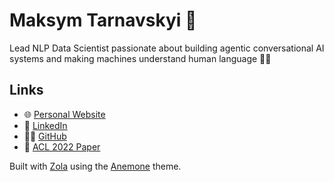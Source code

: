 # Maksym Tarnavskyi 🚀

Lead NLP Data Scientist passionate about building agentic conversational AI systems and making machines understand human language 🤖✨

## Links
- 🌐 [Personal Website](https://makstarnavskyi.github.io)
- 💼 [LinkedIn](https://linkedin.com/in/maksym-tarnavskyi)
- 👨‍💻 [GitHub](https://github.com/MaksTarnavskyi)
- 📄 [ACL 2022 Paper](https://aclanthology.org/2022.acl-long.266/)

Built with [Zola](https://www.getzola.org) using the [Anemone](https://www.getzola.org/themes/anemone/) theme.

